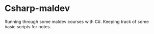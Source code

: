 # Csharp-maldev

Running through some maldev courses with C#.  Keeping track of some basic scripts for notes.
